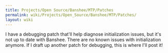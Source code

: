 ```yaml
---
title: Projects/Open Source/Banshee/MTP/Patches
permalink: wiki/Projects/Open_Source/Banshee/MTP/Patches/
layout: wiki
---
```


I have a debugging patch that'll help diagnose initialization issues,
but it's not up to date with Banshee. There are no known issues with
initialization anymore. If I draft up another patch for debugging, this
is where I'll post it!
